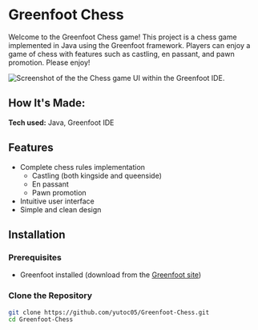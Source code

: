 # Greenfoot Chess
Welcome to the Greenfoot Chess game! This project is a chess game implemented in Java using the Greenfoot framework. Players can enjoy a game of chess with features such as castling, en passant, and pawn promotion. Please enjoy!

![Screenshot of the the Chess game UI within the Greenfoot IDE.](https://github.com/yutoc05/Greenfoot-Chess/assets/70075066/ca65609a-bb94-4a9c-9687-b3ca395f3ec2)


## How It's Made:

**Tech used:** Java, Greenfoot IDE

## Features

- Complete chess rules implementation
  - Castling (both kingside and queenside)
  - En passant
  - Pawn promotion
- Intuitive user interface
- Simple and clean design

## Installation

### Prerequisites

- Greenfoot installed (download from the [Greenfoot site](https://www.greenfoot.org/download))

### Clone the Repository

```sh
git clone https://github.com/yutoc05/Greenfoot-Chess.git
cd Greenfoot-Chess
